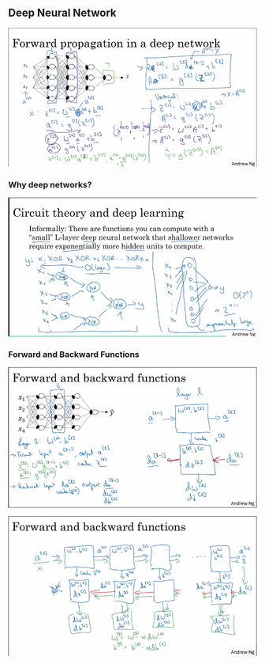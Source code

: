 ## Deep Neural Network
![alt text](../images/fpDeepL.png "Neural Networks")




### Why deep networks?
![alt text](../images/deepNet.png "Neural Networks")



### Forward and Backward Functions
![alt text](../images/FBfunctions.png "Neural Networks")


![alt text](../images/FBfunctions2.png "Neural Networks")

